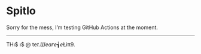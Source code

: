 # Spitlo

Sorry for the mess, I’m testing GitHub Actions at the moment.

---
THı$ ı$ @ te$t. Шe aгe ┪e$Łiπ9. 

